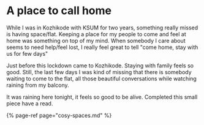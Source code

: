 # A place to call home

While I was in Kozhikode with KSUM for two years, something really missed is having space/flat. Keeping a place for my people to come and feel at home was something on top of my mind. When somebody I care about seems to need help/feel lost, I really feel great to tell "come home, stay with us for few days"

Just before this lockdown came to Kozhikode. Staying with family feels so good. Still, the last few days I was kind of missing that there is somebody waiting to come to the flat, all those beautiful conversations while watching raining from my balcony.

It was raining here tonight, it feels so good to be alive. Completed this small piece have a read. 

{% page-ref page="cosy-spaces.md" %}



